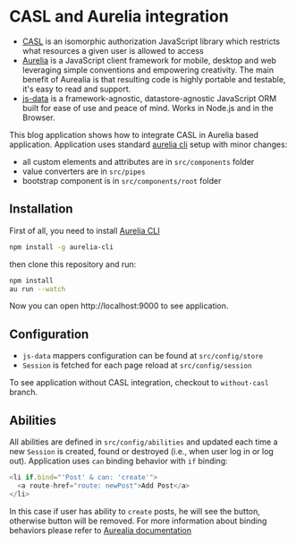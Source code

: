 # CASL and Aurelia integration

* [CASL](https://stalniy.github.io/casl/) is an isomorphic authorization JavaScript library which restricts what resources a given user is allowed to access
* [Aurelia](http://aurelia.io) is a JavaScript client framework for mobile, desktop and web leveraging simple conventions and empowering creativity. The main benefit of Aurealia is that resulting code is highly portable and testable, it's easy to read and support.
* [js-data](http://www.js-data.io/v3.0/) is a framework-agnostic, datastore-agnostic JavaScript ORM built for ease of use and peace of mind. Works in Node.js and in the Browser.

This blog application shows how to integrate CASL in Aurelia based application.
Application uses standard [aurelia cli](http://aurelia.io/hub.html#/doc/article/aurelia/framework/latest/the-aurelia-cli) setup with minor changes:
* all custom elements and attributes are in `src/components` folder
* value converters are in `src/pipes`
* bootstrap component is in `src/components/root` folder

## Installation

First of all, you need to install [Aurelia CLI](http://aurelia.io/hub.html#/doc/article/aurelia/framework/latest/the-aurelia-cli)

```sh
npm install -g aurelia-cli
```

then clone this repository and run:

```sh
npm install
au run --watch
```

Now you can open http://localhost:9000 to see application.


## Configuration

* `js-data` mappers configuration can be found at `src/config/store`
* `Session` is fetched for each page reload at `src/config/session`

To see application without CASL integration, checkout to `without-casl` branch.

## Abilities

All abilities are defined in `src/config/abilities` and updated each time a new `Session` is created, found or destroyed (i.e., when user log in or log out).
Application uses `can` binding behavior with `if` binding:

```js
<li if.bind="'Post' & can: 'create'">
  <a route-href="route: newPost">Add Post</a>
</li>
```

In this case if user has ability to `create` posts, he will see the button, otherwise button will be removed.
For more information about binding behaviors please refer to [Aurealia documentation](http://aurelia.io/hub.html#/doc/article/aurelia/binding/latest/binding-binding-behaviors)
